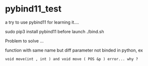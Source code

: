 # pybind11_test
a try to use pybind11 for learning it....

sudo pip3 install pybind11 before launch ./bind.sh

Problem to solve ...

   function with same name but diff parameter not binded in python, ex
	
	void move(int , int ) and void move ( POS &p ) error... why ?

   
